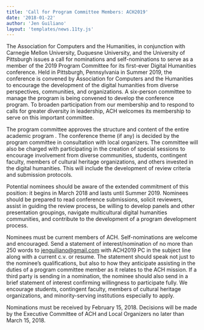 ```yaml
---
title: 'Call for Program Committee Members: ACH2019'
date: '2018-01-22'
author: 'Jen Guiliano'
layout: 'templates/news.11ty.js'
---
```

The Association for Computers and the Humanities, in conjunction with Carnegie Mellon University, Duquesne University, and the University of Pittsburgh issues a call for nominations and self-nominations to serve as a member of the 2019 Program Committee for its first-ever Digital Humanities conference. Held in Pittsburgh, Pennsylvania in Summer 2019, the conference is convened by Association for Computers and the Humanities to encourage the development of the digital humanities from diverse perspectives, communities, and organizations. A six-person committee to manage the program is being convened to develop the conference program. To broaden participation from our membership and to respond to calls for greater diversity in leadership, ACH welcomes its membership to serve on this important committee.

The program committee approves the structure and content of the entire academic program . The conference theme (if any) is decided by the program committee in consultation with local organizers. The committee will also be charged with participating in the creation of special sessions to encourage involvement from diverse communities, students, contingent faculty, members of cultural heritage organizations, and others invested in the digital humanities. This will include the development of review criteria and submission protocols.

Potential nominees should be aware of the extended commitment of this position: it begins in March 2018 and lasts until Summer 2019. Nominees should be prepared to read conference submissions, solicit reviewers, assist in guiding the review process, be willing to develop panels and other presentation groupings, navigate multicultural digital humanities communities, and contribute to the development of a program development process.

Nominees must be current members of ACH. Self-nominations are welcome and encouraged. Send a statement of interest/nomination of no more than 250 words to [jenguiliano@gmail.com](mailto:jenguiliano@gmail.com) with ACH2019 PC in the subject line along with a current c.v. or resume. The statement should speak not just to the nominee’s qualifications, but also to how they anticipate assisting in the duties of a program committee member as it relates to the ACH mission. If a third party is sending in a nomination, the nominee should also send in a brief statement of interest confirming willingness to participate fully. We encourage students, contingent faculty, members of cultural heritage organizations, and minority-serving institutions especially to apply.

Nominations must be received by February 15, 2018. Decisions will be made by the Executive Committee of ACH and Local Organizers no later than March 15, 2018.
